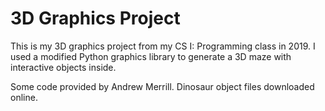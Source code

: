 # 3D Graphics Project
This is my 3D graphics project from my CS I: Programming class in 2019. I used a modified Python graphics library to generate a 3D maze with interactive objects inside.

Some code provided by Andrew Merrill. Dinosaur object files downloaded online.

